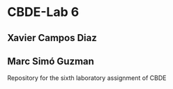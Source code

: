 # CBDE-Lab 6

## Xavier Campos Diaz
## Marc Simó Guzman

Repository for the sixth laboratory assignment of CBDE